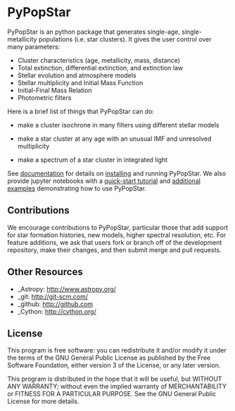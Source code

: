 # PyPopStar

PyPopStar is an python package that generates single-age, single-metallicity
populations (i.e. star clusters). It gives the user control over many parameters:

* Cluster characteristics (age, metallicity, mass, distance)
* Total extinction, differential extinction, and extinction law
* Stellar evolution and atmosphere models
* Stellar multiplicity and Initial Mass Function
* Initial-Final Mass Relation
* Photometric filters

Here is a brief list of things that PyPopStar can do:

* make a cluster isochrone in many filters using different stellar models
  
* make a star cluster at any age with an unusual IMF and unresolved multiplicity
  
* make a spectrum of a star cluster in integrated light

See [documentation](https://pypopstar.readthedocs.io/en/latest/) for details on 
[installing](https://pypopstar.readthedocs.io/en/latest/getting_started.html)
and running PyPopStar. We also provide jupyter notebooks with a 
[quick-start tutorial](https://github.com/astropy/PyPopStar/blob/master/docs/Quick_Start_Make_Cluster.ipynb)
and [additional examples](https://github.com/astropy/PyPopStar/tree/master/docs/paper_examples)
demonstrating how to use PyPopStar. 

## Contributions
We encourage contributions to PyPopStar, particular those that add support for star formation histories, new models, higher spectral resolution, etc. For feature additions, we ask that users fork or branch off of the development repository, make their changes, and then submit merge and pull requests.

## Other Resources

* _Astropy: http://www.astropy.org/
* _git: http://git-scm.com/
* _github: http://github.com
* _Cython: http://cython.org/

## License 
This program is free software: you can redistribute it and/or modify it under the terms of the GNU General Public License as published by the Free Software Foundation, either version 3 of the License, or any later version.

This program is distributed in the hope that it will be useful, but WITHOUT ANY WARRANTY; without even the implied warranty of MERCHANTABILITY or FITNESS FOR A PARTICULAR PURPOSE. See the GNU General Public License for more details.
